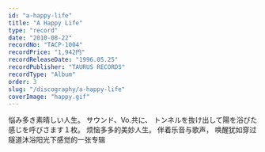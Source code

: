 ```yaml
---
id: "a-happy-life"
title: "A Happy Life"
type: "record"
date: "2010-08-22"
recordNo: "TACP-1004"
recordPrice: "1,942円"
recordReleaseDate: "1996.05.25"
recordPublisher: "TAURUS RECORDS"
recordType: "Album"
order: 3
slug: "/discography/a-happy-life"
coverImage: "happy.gif"
---
```


悩み多き素晴しい人生。 サウンド、Vo.共に、 トンネルを抜け出して陽を浴びた感じを呼びさます１枚。 烦恼多多的美妙人生。 伴着乐音与歌声， 唤醒犹如穿过隧道沐浴阳光下感觉的一张专辑
